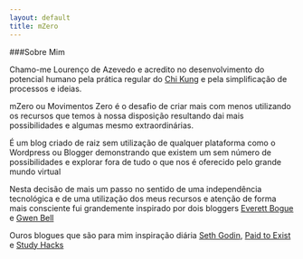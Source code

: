 ```yaml
---
layout: default
title: mZero
---
```


###Sobre Mim

Chamo-me Lourenço de Azevedo e acredito no desenvolvimento do potencial humano pela prática regular do [Chi Kung](http://devagar.org) e pela simplificação de processos e ideias.

mZero ou Movimentos Zero é o desafio de criar mais com menos utilizando os recursos que temos à nossa disposição resultando dai mais possibilidades e algumas mesmo extraordinárias.

É um blog criado de raiz sem utilização de qualquer plataforma como o Wordpress ou Blogger demonstrando que existem um sem número de possibilidades e explorar fora de tudo o que nos é oferecido pelo grande mundo virtual

Nesta decisão de mais um passo no sentido de uma independência tecnológica e de uma utilização dos meus recursos e atenção de forma mais consciente fui grandemente inspirado por dois bloggers [Everett Bogue](http://evbogue.com) e [Gwen Bell](http://gwenbell.com)

Ouros blogues que são para mim inspiração diária [Seth Godin](http://sethgodin.typepad.com), [Paid to Exist](http://paidtoexist.com/) e [Study Hacks](http://calnewport.com/blog/)